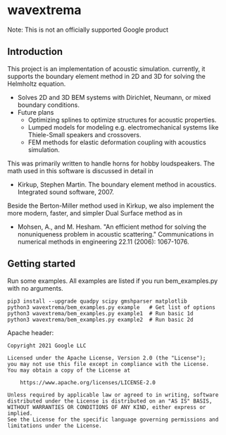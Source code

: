 # wavextrema

Note: This is not an officially supported Google product

## Introduction

This project is an implementation of acoustic simulation.  currently,
it supports the boundary element method in 2D and 3D for solving
the Helmholtz equation.

* Solves 2D and 3D BEM systems with Dirichlet, Neumann, or mixed
 boundary conditions.
* Future plans
  * Optimizing splines to optimize structures for acoustic properties.
  * Lumped models for modeling e.g. electromechanical systems like
   Thiele-Small speakers and crossovers.
  * FEM methods for elastic deformation coupling with acoustics simulation.

This was primarily written to handle horns for hobby loudspeakers.
The math used in this software is discussed in detail in 

* Kirkup, Stephen Martin. The boundary element method in acoustics. Integrated sound software, 2007.

Beside the Berton-Miller method used in Kirkup, we also implement the more modern, faster,
and simpler Dual Surface method as in

* Mohsen, A., and M. Hesham. "An efficient method for solving the nonuniqueness problem in acoustic scattering." Communications in numerical methods in engineering 22.11 (2006): 1067-1076.

## Getting started

Run some examples. All examples are listed if you run
bem_examples.py with no arguments.

```shell
pip3 install --upgrade quadpy scipy gmshparser matplotlib
python3 wavextrema/bem_examples.py example   # Get list of options
python3 wavextrema/bem_examples.py example1  # Run basic 1d
python3 wavextrema/bem_examples.py example2  # Run basic 2d
```


Apache header:

    Copyright 2021 Google LLC

    Licensed under the Apache License, Version 2.0 (the "License");
    you may not use this file except in compliance with the License.
    You may obtain a copy of the License at

        https://www.apache.org/licenses/LICENSE-2.0

    Unless required by applicable law or agreed to in writing, software
    distributed under the License is distributed on an "AS IS" BASIS,
    WITHOUT WARRANTIES OR CONDITIONS OF ANY KIND, either express or implied.
    See the License for the specific language governing permissions and
    limitations under the License.
